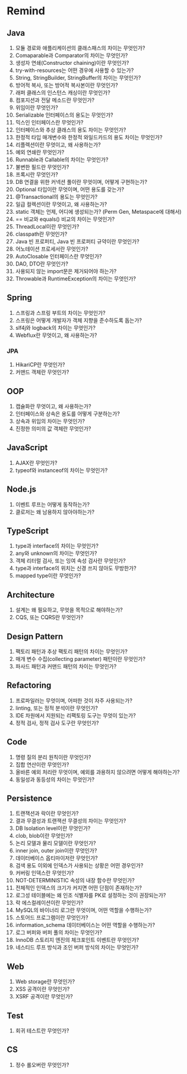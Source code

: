 # Remind

## Java
1. 모듈 경로와 애플리케이션의 클래스패스의 차이는 무엇인가?
2. Comaparable과 Comparator의 차이는 무엇인가?
3. 생성자 연쇄(Constructor chaining)이란 무엇인가?
4. try-with-resources는 어떤 경우에 사용할 수 있는가?
5. String, StringBuilder, StringBuffer의 차이는 무엇인가?
6. 방어적 복사, 또는 방어적 복사본이란 무엇인가?
7. 래퍼 클래스의 인스턴스 캐싱이란 무엇인가?
8. 컴포지션과 전달 메소드란 무엇인가?
9. 위임이란 무엇인가?
10. Serializable 인터페이스의 용도는 무엇인가?
11. 믹스인 인터페이스란 무엇인가?
12. 인터페이스와 추상 클래스의 용도 차이는 무엇인가?
13. 한정적 타입 매개변수와 한정적 와일드카드의 용도 차이는 무엇인가?
14. 리플렉션이란 무엇이고, 왜 사용하는가?
15. 예외 연쇄란 무엇인가?
16. Runnable과 Callable의 차이는 무엇인가?
17. 불변한 필드란 무엇인가?
18. 프록시란 무엇인가?
19. DB 연결을 위한 커넥션 풀이란 무엇이며, 어떻게 구현하는가?
20. Optional 타입이란 무엇이며, 어떤 용도를 갖는가?
21. @Transactional의 용도는 무엇인가?
22. 일급 컬렉션이란 무엇이고, 왜 사용하는가?
23. static 객체는 언제, 어디에 생성되는가? (Perm Gen, Metaspace에 대해서)
24. == 비교와 equals() 비교의 차이는 무엇인가?
25. ThreadLocal이란 무엇인가?
26. classpath란 무엇인가?
27. Java 빈 프로퍼티, Java 빈 프로퍼티 규약이란 무엇인가?
28. 어노테이션 프로세서란 무엇인가?
29. AutoClosable 인터페이스란 무엇인가? 
30. DAO, DTO란 무엇인가?
31. 사용되지 않는 import문은 제거되어야 하는가?
32. Throwable과 RuntimeException의 차이는 무엇인가?

## Spring
1. 스프링과 스프링 부트의 차이는 무엇인가?
2. 스프링은 어떻게 개발자가 객체 지향을 준수하도록 돕는가?
3. slf4j와 logback의 차이는 무엇인가?
4. Webflux란 무엇이고, 왜 사용하는가?

### JPA
1. HikariCP란 무엇인가?
2. 커맨드 객체란 무엇인가?

## OOP
1. 캡슐화란 무엇이고, 왜 사용하는가?
2. 인터페이스와 상속은 용도를 어떻게 구분하는가?
3. 상속과 위임의 차이는 무엇인가?
4. 진정한 의미의 값 객체란 무엇인가?

## JavaScript
1. AJAX란 무엇인가?
2. typeof와 instanceof의 차이는 무엇인가?

## Node.js
1. 이벤트 루프는 어떻게 동작하는가?
2. 클로저는 왜 남용하지 않아야하는가?

## TypeScript
1. type과 interface의 차이는 무엇인가?
2. any와 unknown의 차이는 무엇인가?
3. 객체 리터럴 검사, 또는 잉여 속성 검사란 무엇인가?
4. type과 interface의 위치는 신경 쓰지 않아도 무방한가?
5. mapped type이란 무엇인가?

## Architecture
1. 설계는 왜 필요하고, 무엇을 목적으로 해야하는가?
2. CQS, 또는 CQRS란 무엇인가?

## Design Pattern
1. 팩토리 패턴과 추상 팩토리 패턴의 차이는 무엇인가?
2. 매개 변수 수집(collecting parameter) 패턴이란 무엇인가?
3. 파사드 패턴과 커맨드 패턴의 차이는 무엇인가?

## Refactoring
1. 프로파일러는 무엇이며, 어떠한 것이 자주 사용되는가?
2. linting, 또는 정적 분석이란 무엇인가?
3. IDE 차원에서 지원되는 리팩토링 도구는 무엇이 있는가?
4. 정적 검사, 정적 검사 도구란 무엇인가?

## Code
1. 명령 질의 분리 원칙이란 무엇인가?
2. 집합 연산이란 무엇인가?
3. 올바른 예외 처리란 무엇이며, 예외를 과용하지 않으려면 어떻게 해야하는가?
4. 동일성과 동등성의 차이는 무엇인가?

## Persistence
1. 트랜잭션과 락이란 무엇인가?
2. 결과 무결성과 트랜잭션 무결성의 차이는 무엇인가?
3. DB Isolation level이란 무엇인가?
4. clob, blob이란 무엇인가?
5. 논리 모델과 물리 모델이란 무엇인가?
6. inner join, outer join이란 무엇인가?
7. 데이터베이스 옵티마이저란 무엇인가?
8. 검색 용도 이외에 인덱스가 사용되는 상황은 어떤 경우인가?
9. 커버링 인덱스란 무엇인가?
10. NOT-DETERMINISTIC 속성의 내장 함수란 무엇인가?
11. 전체적인 인덱스의 크기가 커지면 어떤 단점이 존재하는가?
12. 로그성 테이블에는 왜 인조 식별자를 PK로 설정하는 것이 권장되는가?
13. 락 에스컬레이션이란 무엇인가?
14. MySQL의 바이너리 로그란 무엇이며, 어떤 역할을 수행하는가?
15. 스토어드 프로그램이란 무엇인가?
16. information_schema 데이터베이스는 어떤 역할을 수행하는가?
17. 로그 버퍼와 버퍼 풀의 차이는 무엇인가?
18. InnoDB 스토리지 엔진의 체크포인트 이벤트란 무엇인가?
19. 네스티드 루프 방식과 조인 버퍼 방식의 차이는 무엇인가?

## Web
1. Web storage란 무엇인가?
2. XSS 공격이란 무엇인가?
3. XSRF 공격이란 무엇인가?

## Test
1. 회귀 테스트란 무엇인가?

## CS
1. 정수 롤오버란 무엇인가?